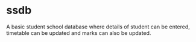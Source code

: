 # ssdb
A basic student school database where details of student can be entered, timetable can be updated and marks can also be updated.
